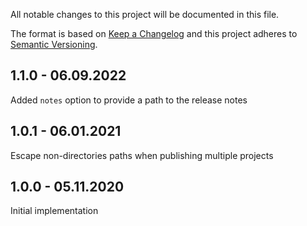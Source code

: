 All notable changes to this project will be documented in this file.

The format is based on [Keep a Changelog](http://keepachangelog.com/)
and this project adheres to [Semantic Versioning](http://semver.org/).

## 1.1.0 - 06.09.2022

Added `notes` option to provide a path to the release notes

## 1.0.1 - 06.01.2021

Escape non-directories paths when publishing multiple projects

## 1.0.0 - 05.11.2020

Initial implementation
